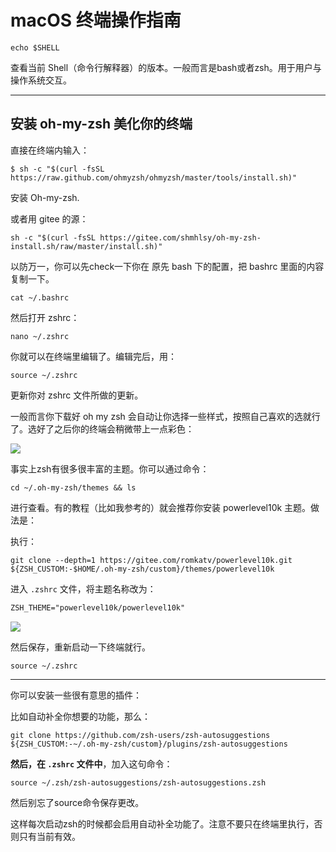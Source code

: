 # macOS 终端操作指南


```shell
echo $SHELL
```

查看当前 Shell（命令行解释器）的版本。一般而言是bash或者zsh。用于用户与操作系统交互。


--- 

## 安装 oh-my-zsh 美化你的终端


直接在终端内输入：

```shell
$ sh -c "$(curl -fsSL https://raw.github.com/ohmyzsh/ohmyzsh/master/tools/install.sh)"
```

安装 Oh-my-zsh.

或者用 gitee 的源：

```shell
sh -c "$(curl -fsSL https://gitee.com/shmhlsy/oh-my-zsh-install.sh/raw/master/install.sh)"
```

以防万一，你可以先check一下你在 原先 bash 下的配置，把 bashrc 里面的内容复制一下。

```shell
cat ~/.bashrc
``` 

然后打开 zshrc：

```shell
nano ~/.zshrc
```

你就可以在终端里编辑了。编辑完后，用：

```shell
source ~/.zshrc 
```

更新你对 zshrc 文件所做的更新。

一般而言你下载好 oh my zsh 会自动让你选择一些样式，按照自己喜欢的选就行了。选好了之后你的终端会稍微带上一点彩色：

![](https://cdn.jsdelivr.net/gh/SmilingWayne/picsrepo/202504260044853.png)

事实上zsh有很多很丰富的主题。你可以通过命令：

```shell
cd ~/.oh-my-zsh/themes && ls
```

进行查看。有的教程（比如我参考的）就会推荐你安装 powerlevel10k 主题。做法是：

执行：

```shell
git clone --depth=1 https://gitee.com/romkatv/powerlevel10k.git ${ZSH_CUSTOM:-$HOME/.oh-my-zsh/custom}/themes/powerlevel10k
```

进入 `.zshrc` 文件，将主题名称改为：

```txt
ZSH_THEME="powerlevel10k/powerlevel10k"
```

![](https://cdn.jsdelivr.net/gh/SmilingWayne/picsrepo/202504260049375.png)

然后保存，重新启动一下终端就行。

```shell
source ~/.zshrc 
```

---

你可以安装一些很有意思的插件：

比如自动补全你想要的功能，那么：

```shell
git clone https://github.com/zsh-users/zsh-autosuggestions ${ZSH_CUSTOM:-~/.oh-my-zsh/custom}/plugins/zsh-autosuggestions

```

**然后，在 `.zshrc` 文件中**，加入这句命令：

```shell
source ~/.zsh/zsh-autosuggestions/zsh-autosuggestions.zsh 
```

然后别忘了source命令保存更改。

这样每次启动zsh的时候都会启用自动补全功能了。注意不要只在终端里执行，否则只有当前有效。



